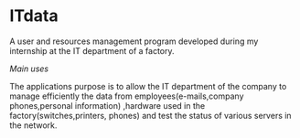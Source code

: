 # ITdata
A user and resources management program developed during my internship at the IT department of a factory.

*Main uses* 

The applications purpose is to allow the IT department of the company to manage efficiently the data from employees(e-mails,company phones,personal information)
,hardware used in the factory(switches,printers, phones) and test the status of various servers in the network.


